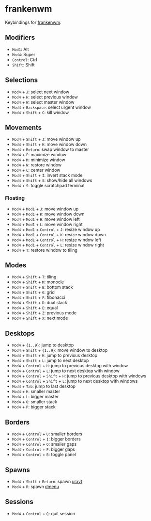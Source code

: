 # frankenwm

Keybindings for [frankenwm](https://github.com/sulami/FrankenWM).

## Modifiers

- `Mod1`: Alt
- `Mod4`: Super
- `Control`: Ctrl
- `Shift`: Shift

## Selections

- `Mod4` + `J`: select next window
- `Mod4` + `H`: select previous window
- `Mod4` + `W`: select master window
- `Mod4` + `Backspace`: select urgent window
- `Mod4` + `Shift` + `C`: kill window

## Movements

- `Mod4` + `Shift` + `J`: move window up
- `Mod4` + `Shift` + `H`: move window down
- `Mod4` + `Return`: swap window to master
- `Mod4` + `F`: maximize window
- `Mod4` + `M`: minimize window
- `Mod4` + `N`: restore window
- `Mod4` + `C`: center window
- `Mod4` + `Shift` + `I`: invert stack mode
- `Mod4` + `Shift` + `S`: show/hide all windows
- `Mod4` + `S`: toggle scratchpad terminal

### Floating

- `Mod4` + `Mod1` + `J`: move window up
- `Mod4` + `Mod1` + `K`: move window down
- `Mod4` + `Mod1` + `H`: move window left
- `Mod4` + `Mod1` + `L`: move window right
- `Mod4` + `Mod1` + `Control` + `J`: resize window up
- `Mod4` + `Mod1` + `Control` + `K`: resize window down
- `Mod4` + `Mod1` + `Control` + `H`: resize window left
- `Mod4` + `Mod1` + `Control` + `L`: resize window right
- `Mod4` + `T`: restore window to tiling

## Modes

- `Mod4` + `Shift` + `T`: tiling
- `Mod4` + `Shift` + `M`: monocle
- `Mod4` + `Shift` + `B`: bottom stack
- `Mod4` + `Shift` + `G`: grid
- `Mod4` + `Shift` + `F`: fibonacci
- `Mod4` + `Shift` + `D`: dual stack
- `Mod4` + `Shift` + `E`: equal
- `Mod4` + `Shift` + `Z`: previous mode
- `Mod4` + `Shift` + `X`: next mode

## Desktops

- `Mod4` + `{1..9}`: jump to desktop
- `Mod4` + `Shift` + `{1..9}`: move window to desktop
- `Mod4` + `Shift` + `H`: jump to previous desktop
- `Mod4` + `Shift` + `L`: jump to next desktop
- `Mod4` + `Control` + `H`: jump to previous desktop with window
- `Mod4` + `Control` + `L`: jump to next desktop with window
- `Mod4` + `Control` + `Shift` + `H`: jump to previous desktop with windows
- `Mod4` + `Control` + `Shift` + `L`: jump to next desktop with windows
- `Mod4` + `Tab`: jump to last desktop
- `Mod4` + `H`: smaller master
- `Mod4` + `L`: bigger master
- `Mod4` + `O`: smaller stack
- `Mod4` + `P`: bigger stack

## Borders

- `Mod4` + `Control` + `U`: smaller borders
- `Mod4` + `Control` + `I`: bigger borders
- `Mod4` + `Control` + `O`: smaller gaps
- `Mod4` + `Control` + `P`: bigger gaps
- `Mod4` + `Control` + `B`: toggle panel

## Spawns

- `Mod4` + `Shift` + `Return`: spawn
  [urxvt](http://software.schmorp.de/pkg/rxvt-unicode.html)
- `Mod4` + `R`: spawn [dmenu](http://tools.suckless.org/dmenu/)

## Sessions

- `Mod4` + `Control` + `Q`: quit session
